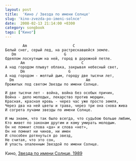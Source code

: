 ```yaml
---
layout: post
title:  'Кино / Звезда по имени Солнце'
slug: 'kino-zvezda-po-imeni-solnce'
date:  2008-02-13 21:14:00 +0300
category: songbook
tags: ["Кино"]
---
```


	        Am                     C
	Белый снег, серый лед, на растрескавшейся земле.
	   Dm                      G
	Одеялом лоскутным на ней, город в дорожной петле.
	       Am                          C
	А над городом плывут облака, закрывая небесный свет,
	       Dm                    G
	А над городом - желтый дым, городу две тысячи лет,
	  Dm                                 Am
	Прожитых под светом Звезды по имени Солнце.

	И две тысячи лет - война, война без особых причин,
	Война - дело молодых, лекарство против морщин.
	Красная, красная кровь - через час уже просто земля,
	Через два на ней цветы и трава, через три она снова жива
	И согрета лучами звезды по имени Солнце.

	И мы знаем, что так было всегда, что судьбою больше любим,
	Кто живет по законам другим и кому умирать молодым.
	Он не помнит слова «да» и слова «нет», 
	Он не помнит ни чинов, ни имен 
	И способен дотянуться до звезд,
	Не считая, что это сон, 
	И упасть опаленным Звездой по имени Солнце.

Кино, [Звезда по имени Солнце, 1989](http://ru.wikipedia.org/wiki/%D0%97%D0%B2%D0%B5%D0%B7%D0%B4%D0%B0_%D0%BF%D0%BE_%D0%B8%D0%BC%D0%B5%D0%BD%D0%B8_%D0%A1%D0%BE%D0%BB%D0%BD%D1%86%D0%B5_%28%D0%B0%D0%BB%D1%8C%D0%B1%D0%BE%D0%BC%29)

